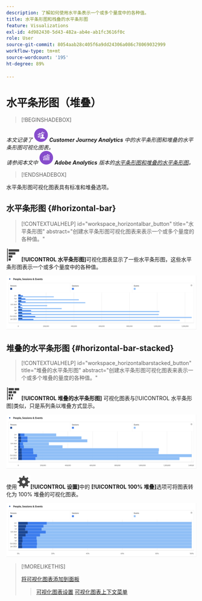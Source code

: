 ```yaml
---
description: 了解如何使用水平条表示一个或多个量度中的各种值。
title: 水平条形图和栈叠的水平条形图
feature: Visualizations
exl-id: 4d982430-5d43-482a-ab4e-ab1fc3616f0c
role: User
source-git-commit: 8054aab28c405f6a9dd24306a086c78069032999
workflow-type: tm+mt
source-wordcount: '195'
ht-degree: 89%

---
```


# 水平条形图（堆叠）

>[!BEGINSHADEBOX]

_本文记录了_ ![CustomerJourneyAnalytics](/help/assets/icons/CustomerJourneyAnalytics.svg) _**Customer Journey Analytics** 中的水平条形图和堆叠的水平条形图可视化图表。_<br/>_请参阅本文中_ ![AdobeAnalytics](/help/assets/icons/AdobeAnalytics.svg) _**Adobe Analytics** 版本的[水平条形图和堆叠的水平条形图](https://experienceleague.adobe.com/zh-hans/docs/analytics/analyze/analysis-workspace/visualizations/horizontal-bar)。_

>[!ENDSHADEBOX]

水平条形图可视化图表具有标准和堆叠选项。

## 水平条形图 {#horizontal-bar}

<!-- markdownlint-disable MD034 -->

>[!CONTEXTUALHELP]
>id="workspace_horizontalbar_button"
>title="水平条形图"
>abstract="创建水平条形图可视化图表来表示一个或多个量度的各种值。"

<!-- markdownlint-enable MD034 -->


![GraphBarHorizontal](/help/assets/icons/GraphBarHorizontal.svg) **[!UICONTROL 水平条形图]**&#x200B;可视化图表显示了一些水平条形图，这些水平条形图表示一个或多个量度中的各种值。

![水平条形图显示的量度包括页面查看次数、页面速度、访问次数、进入次数和退出次数。](assets/horizontal-bar.png)

## 堆叠的水平条形图 {#horizontal-bar-stacked}

<!-- markdownlint-disable MD034 -->

>[!CONTEXTUALHELP]
>id="workspace_horizontalbarstacked_button"
>title="堆叠的水平条形图"
>abstract="创建水平条形图可视化图表来表示一个或多个堆叠的量度的各种值。"

<!-- markdownlint-enable MD034 -->


![GraphBarHorizontalStacked](/help/assets/icons/GraphBarHorizontalStacked.svg) **[!UICONTROL 堆叠的水平条形图]** 可视化图表与[!UICONTROL 水平条形图]类似，只是系列条以堆叠方式显示。

![堆叠的水平条形图显示页面查看次数、访问次数、进入次数和退出次数。](assets/horizontal-bar-stacked.png)

使用![设置](/help/assets/icons/Setting.svg)**[!UICONTROL 设置]**&#x200B;中的 **[!UICONTROL 100% 堆叠]**&#x200B;选项可将图表转化为 100% 堆叠的可视化图表。

![100% 堆叠的水平条形图](assets/horizontal-bar-stacked100.png)


>[!MORELIKETHIS]
>
>[将可视化图表添加到面板](/help/analysis-workspace/visualizations/freeform-analysis-visualizations.md#add-visualizations-to-a-panel)
>>[可视化图表设置](/help/analysis-workspace/visualizations/freeform-analysis-visualizations.md#settings)
>>[可视化图表上下文菜单](/help/analysis-workspace/visualizations/freeform-analysis-visualizations.md#context-menu)
>

